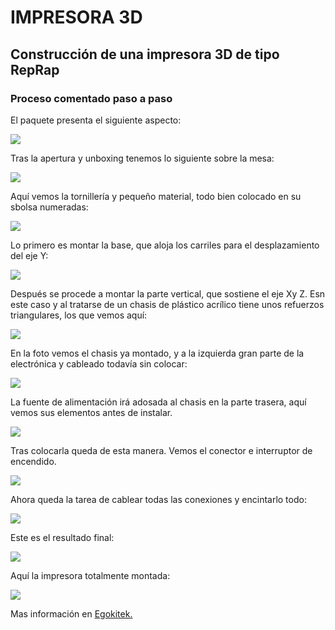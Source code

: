 # IMPRESORA 3D

## Construcción de una impresora 3D de tipo RepRap

### Proceso comentado paso a paso

El paquete presenta el siguiente aspecto:

![](Imagenes/Paquete_impresora3D.png)

Tras la apertura y unboxing tenemos lo siguiente sobre la mesa:

![](Imagenes/Unboxing_impresora3D.png)

Aquí vemos la tornillería y pequeño material, todo bien colocado en su sbolsa numeradas:

![](Imagenes/Tornilleria_y_piezas.png)

Lo primero es montar la base, que aloja los carriles para el desplazamiento del eje Y:

![](Imagenes/Montando_base_ejeY.png)

Después se procede a montar la parte vertical, que sostiene el eje Xy Z. Esn este caso y al tratarse de un chasis de plástico acrílico tiene unos refuerzos triangulares, los que vemos aquí:

![](Imagenes/Piezas_chasis_acrilico.png)

En la foto vemos el chasis ya montado, y a la izquierda gran parte de la electrónica y cableado todavía sin colocar:

![](Imagenes/Chasis_montado_cableando.png)

La fuente de alimentación irá adosada al chasis en la parte trasera, aquí vemos sus elementos  antes de instalar.

![](Imagenes/Fuente_alimentacion.png)

Tras colocarla queda de esta manera. Vemos el conector e interruptor de encendido.

![](Imagenes/Fuente_montada.png)

Ahora queda la tarea de cablear todas las conexiones y encintarlo todo:

![](Imagenes/Cableando_microcontrolador.png)

Este es el resultado final:

![](Imagenes/Electronica_terminada.png)

Aquí la impresora totalmente montada:

![](Imagenes/Impresora3D_terminada.png)

Mas información en [Egokitek.](http://www.egokitek.com)





